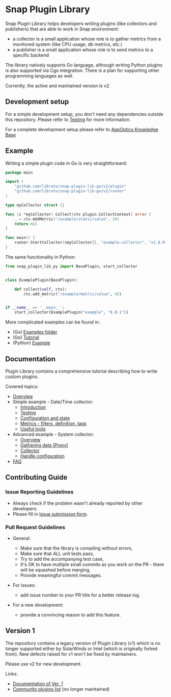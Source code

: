 # Snap Plugin Library

Snap Plugin Library helps developers writing plugins (like collectors and publishers) that are able to work in Snap environment:
* a collector is a small application whose role is to gather metrics from a monitored system (like CPU usage, db metrics, etc.)
* a publisher is a small application whose role is to send metrics to a specific backend 

The library natively supports Go language, although writing Python plugins is also supported via Cgo integration. There is a plan for supporting other programming languages as well.

Currently, the active and maintained version is v2.

## Development setup

For a simple development setup, you don't need any dependencies outside this repository.
Please refer to  [Testing](/v2/tutorial/02-testing/README.md) for more information.

For a complete development setup please refer to [AppOptics Knowledge Base](https://documentation.solarwinds.com/en/Success_Center/appoptics/Content/kb/host_infrastructure/host_agent.htm)

## Example

Writing a simple plugin code in Go is very straightforward:

```go
package main

import (
    "github.com/librato/snap-plugin-lib-go/v2/plugin"
    "github.com/librato/snap-plugin-lib-go/v2/runner"
)

type myCollector struct {}

func (c *myCollector) Collect(ctx plugin.CollectContext) error {
    _ = ctx.AddMetric("/example/static/value", 34)
    return nil
}

func main() {
    runner.StartCollector(&myCollector{}, "example-collector", "v1.0.0")
}
```

The same functionality in Python:

```python
from snap_plugin_lib_py import BasePlugin, start_collector


class ExamplePlugin(BasePlugin):

    def collect(self, ctx):
        ctx.add_metric("/example/metric/value", 45)


if __name__ == '__main__':
    start_collector(ExamplePlugin("example", "0.0.1"))
```

More complicated examples can be found in:
* (Go) [Examples folder](examples/v2)
* (Go) [Tutorial](v2/tutorial/09-config/collector)
* (Python) [Example](v2/plugin-lib/snap-plugin-lib-example.py)

## Documentation

Plugin Library contains a comprehensive tutorial describing how to write custom plugins.

Covered topics:
- [Overview](/v2/README.md)
- Simple example - Date/Time collector:
  * [Introduction](/v2/tutorial/01-simple/README.md)
  * [Testing](/v2/tutorial/02-testing/README.md)
  * [Configuration and state](/v2/tutorial/03-concepts/README.md)
  * [Metrics - filters, definition, tags](/v2/tutorial/04-metrics/README.md)
  * [Useful tools](/v2/tutorial/05-tools/README.md)
- Advanced example - System collector:
  * [Overview](/v2/tutorial/06-overview/README.md)
  * [Gathering data (Proxy)](/v2/tutorial/07-proxy/README.md)
  * [Collector](/v2/tutorial/08-collector/README.md)
  * [Handle configuration](/v2/tutorial/09-config/README.md)
- [FAQ](/v2/tutorial/faq/README.md)

## Contributing Guide

### Issue Reporting Guidelines

* Always check if the problem wasn't already reported by other developers. 
* Please fill in [Issue submission form](https://github.com/librato/snap-plugin-lib-go/issues/new]).

### Pull Request Guidelines

* General:
    * Make sure that the library is compiling without errors,
    * Make sure that *ALL* unit tests pass, 
    * Try to add the accompanying test case,
    * It's OK to have multiple small commits as you work on the PR - there will be squashed before merging,
    * Provide meaningful commit messages.

* For issues:
    * add issue number to your PR title for a better release log.

* For a new development:
    * provide a convincing reason to add this feature.

## Version 1

The repository contains a legacy version of Plugin Library (v1) which is no longer supported either by SolarWinds or Intel (which is originally forked from). New defects raised for v1 won't be fixed by maintainers.

Please use v2 for new development.

Links:
* [Documentation of Ver. 1](/v1/README.md)
* [Community plugins list](https://github.com/intelsdi-x/snap/blob/master/docs/PLUGIN_CATALOG.md) (no longer maintained)
